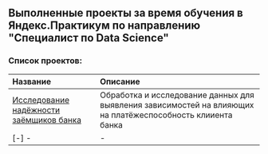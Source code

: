 ## Выполненные проекты за время обучения в Яндекс.Практикум по направлению "Специалист по Data Science"

### Список проектов:
| Название | Описание | 
| :---------------------- | :---------------------- |
| [Исследование надёжности заёмщиков банка](https://github.com/brut0/) | Обработка и исследование данных для выявления зависимостей на влияющих на платёжеспособность клииента банка |
| [-] - | -|
